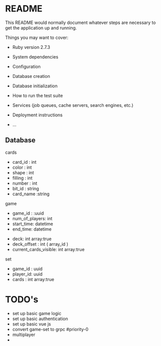 # README

This README would normally document whatever steps are necessary to get the
application up and running.

Things you may want to cover:

* Ruby version
2.7.3

* System dependencies

* Configuration

* Database creation

* Database initialization

* How to run the test suite

* Services (job queues, cache servers, search engines, etc.)

* Deployment instructions

* ...


## Database 

 cards 
  - card_id : int  
  - color : int 
  - shape : int 
  - filling : int 
  - number : int 
  - bit_id : string
  - card_name :string

 game 
  - game_id : :uuid
  - num_of_players: int 
  - start_time: datetime 
  - end_time: datetime 
  <!-- - score :int 
  - hints : int  -->
  - deck: int array:true 
  - deck_offset : int  ( array_id )
  - current_cards_visible: int array:true

set 
  - game_id : uuid 
  - player_id: uuid 
  - cards : int array:true 



# TODO's 

  - set up basic game logic 
  - set up basic authentication 
  - set up basic vue js  
  - convert game-set to grpc #priority-0 
  - multiplayer 
  - 